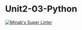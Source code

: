 # Unit2-03-Python
[![Minab's Super Linter](https://github.com/ICS3U-Programming-MinabB/Unit2-03-Python/workflows/Mr%20Coxall's%20Super%20Linter/badge.svg)](https://github.com/ICS3U-Programming-MinabB/Unit2-03-Python/actions)
